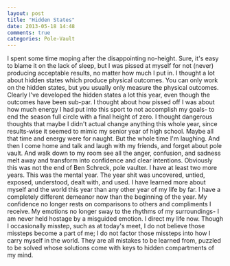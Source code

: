 ```yaml
---
layout: post
title: "Hidden States"
date: 2013-05-18 14:48
comments: true
categories: Pole-Vault
---
```


I spent some time moping after the disappointing no-height. Sure, it's easy to blame it on the lack of sleep, but I was pissed at myself for not (never) producing acceptable results, no matter how much I put in. I thought a lot about hidden states which produce physical outcomes. You can only work on the hidden states, but you usually only measure the physical outcomes. Clearly I've developed the hidden states a lot this year, <!-- more -->even though the outcomes have been sub-par. I thought about how pissed off I was about how much energy I had put into this sport to not accomplish my goals- to end the season full circle with a final height of zero. I thought dangerous thoughts that maybe I didn't actual change anything this whole year, since results-wise it seemed to mimic my senior year of high school. Maybe all that time and energy were for naught. But the whole time I'm laughing. And then I come home and talk and laugh with my friends, and forget about pole vault. And walk down to my room see all the anger, confusion, and sadness melt away and transform into confidence and clear intentions. Obviously this was not the end of Ben Schreck, pole vaulter. I have at least two more years. This was the mental year. The year shit was uncovered, untied, exposed, understood, dealt with, and used. I have learned more about myself and the world this year than any other year of my life by far. I have a completely different demeanor now than the beginning of the year. My confidence no longer rests on comparisons to others and compliments I receive. My emotions no longer sway to the rhythms of my surroundings- I am never held hostage by a misguided emotion. I direct my life now. Though I occasionally misstep, such as at today's meet, I do not believe those missteps become a part of me; I do not factor those missteps into how I carry myself in the world. They are all mistakes to be learned from, puzzled to be solved whose solutions come with keys to hidden compartments of my mind.
